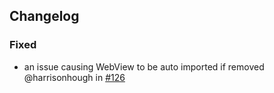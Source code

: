 
## Changelog

### Fixed
- an issue causing WebView to be auto imported if removed @harrisonhough in [#126](https://github.com/readyplayerme/rpm-unity-sdk-core/pull/126)

